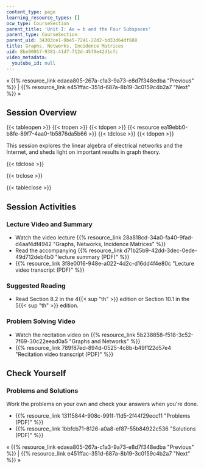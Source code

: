 ```yaml
---
content_type: page
learning_resource_types: []
ocw_type: CourseSection
parent_title: 'Unit I: Ax = b and the Four Subspaces'
parent_type: CourseSection
parent_uid: 34303ce1-9b45-7241-22d2-bd33d64df688
title: Graphs, Networks, Incidence Matrices
uid: 8be90057-9381-41d7-712d-45f0e42d1cfc
video_metadata:
  youtube_id: null
---
```


« {{% resource_link edaea805-267a-c1a3-9a73-e8d7f348edba "Previous" %}} | {{% resource_link e451ffac-351d-687a-8b19-3c0159c4b2a7 "Next" %}} »

Session Overview
----------------

{{< tableopen >}}
{{< tropen >}}
{{< tdopen >}}
{{< resource ea19ebb0-b8fe-89f7-4aa0-1b5876da5b66 >}}
{{< tdclose >}}
{{< tdopen >}}


This session explores the linear algebra of electrical networks and the Internet, and sheds light on important results in graph theory.


{{< tdclose >}}

{{< trclose >}}

{{< tableclose >}}

Session Activities
------------------

### Lecture Video and Summary

*   Watch the video lecture {{% resource_link 28a818cd-34a0-fa40-9fad-d4aaf4df4942 "Graphs, Networks, Incidence Matrices" %}}
*   Read the accompanying {{% resource_link d71b25b9-42dd-3dec-0ede-49d712deb4b0 "lecture summary (PDF)" %}}
*   {{% resource_link 3f8e0016-948e-a022-4d2c-d16dd4f4e80c "Lecture video transcript (PDF)" %}}

### Suggested Reading

*   Read Section 8.2 in the 4{{< sup "th" >}} edition or Section 10.1 in the 5{{< sup "th" >}} edition.

### Problem Solving Video

*   Watch the recitation video on {{% resource_link 5b238858-f518-3c52-7f69-30c22eead0a5 "Graphs and Networks" %}}
*   {{% resource_link 789f87ed-894d-0525-4c8b-b49f122d57e4 "Recitation video transcript (PDF)" %}}

Check Yourself
--------------

### Problems and Solutions

Work the problems on your own and check your answers when you're done.

*   {{% resource_link 13115844-908c-991f-11d5-2f44f29ecc11 "Problems (PDF)" %}}
*   {{% resource_link 1bbfcb71-8126-a0a8-ef87-55b84922c536 "Solutions (PDF)" %}}

« {{% resource_link edaea805-267a-c1a3-9a73-e8d7f348edba "Previous" %}} | {{% resource_link e451ffac-351d-687a-8b19-3c0159c4b2a7 "Next" %}} »